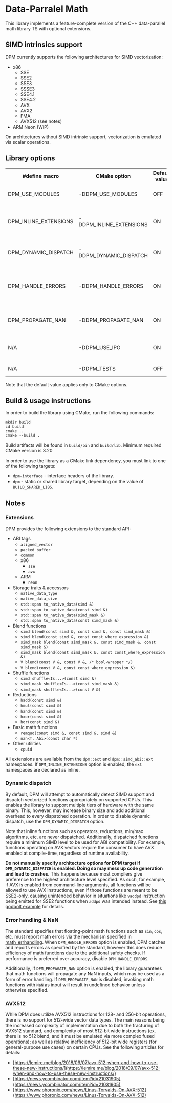 # Data-Parralel Math

This library implements a feature-complete version of the C++ data-parallel math library TS with optional extensions.

## SIMD intrinsics support

DPM currently supports the following architectures for SIMD vectorization:

- x86
    - SSE
    - SSE2
    - SSE3
    - SSSE3
    - SSE4.1
    - SSE4.2
    - AVX
    - AVX2
    - FMA
    - AVX512 (see notes)
- ARM Neon (WIP)

On architectures without SIMD intrinsic support, vectorization is emulated via scalar operations.

## Library options

<table>
  <tr><th>#define macro</th><th>CMake option</th><th>Default value</th><th>Description</th></tr>
  <tr>
    <td>DPM_USE_MODULES</td>
    <td>-DDPM_USE_MODULES</td>
    <td>OFF</td>
    <td>Toggles support for C++20 modules</td>
  </tr>
  <tr>
    <td>DPM_INLINE_EXTENSIONS</td>
    <td>-DDPM_INLINE_EXTENSIONS</td>
    <td>ON</td>
    <td>Toggles inlining of the library extension namespace (see notes)</td>
  </tr>
  <tr>
    <td>DPM_DYNAMIC_DISPATCH</td>
    <td>-DDPM_DYNAMIC_DISPATCH</td>
    <td>ON</td>
    <td>Toggles runtime detection & dispatch of SIMD operations</td>
  </tr>
  <tr>
    <td>DPM_HANDLE_ERRORS</td>
    <td>-DDPM_HANDLE_ERRORS</td>
    <td>ON</td>
    <td>Toggles detection & reporting of math errors via <a hred="https://en.cppreference.com/w/cpp/numeric/math/math_errhandling">math_errhandling</a> (see notes)</td>
  </tr>
  <tr>
    <td>DPM_PROPAGATE_NAN</td>
    <td>-DDPM_PROPAGATE_NAN</td>
    <td>ON</td>
    <td>Toggles guaranteed propagation of NaN (see notes)</td>
  </tr>
  <tr>
    <td>N/A</td>
    <td>-DDPM_USE_IPO</td>
    <td>ON</td>
    <td>Toggles support for inter-procedural optimization</td>
  </tr>
  <tr>
    <td>N/A</td>
    <td>-DDPM_TESTS</td>
    <td>OFF</td>
    <td>Enables unit test target</td>
  </tr>
</table>

Note that the default value applies only to CMake options.

## Build & usage instructions

In order to build the library using CMake, run the following commands:

```shell
mkdir build
cd build
cmake ..
cmake --build .
```

Build artifacts will be found in `build/bin` and `build/lib`. Minimum required CMake version is 3.20

In order to use the library as a CMake link dependency, you must link to one of the following targets:

* `dpm-interface` - interface headers of the library.
* `dpm` - static or shared library target, depending on the value of `BUILD_SHARED_LIBS`.

## Notes

### Extensions

DPM provides the following extensions to the standard API:

* ABI tags
    * `aligned_vector`
    * `packed_buffer`
    * `common`
    * x86
        * `sse`
        * `avx`
    * ARM
        * `neon`
* Storage traits & accessors
    * `native_data_type`
    * `native_data_size`
    * `std::span to_native_data(simd &)`
    * `std::span to_native_data(const simd &)`
    * `std::span to_native_data(simd_mask &)`
    * `std::span to_native_data(const simd_mask &)`
* Blend functions
    * `simd blend(const simd &, const simd &, const simd_mask &)`
    * `simd blend(const simd &, const const_where_expression &)`
    * `simd_mask blend(const simd_mask &, const simd_mask &, const simd_mask &)`
    * `simd_mask blend(const simd_mask &, const const_where_expression &)`
    * `V blend(const V &, const V &, /* bool-wrapper */)`
    * `V blend(const V &, const const_where_expression &)`
* Shuffle functions
    * `simd shuffle<Is...>(const simd &)`
    * `simd_mask shuffle<Is...>(const simd_mask &)`
    * `simd_mask shuffle<Is...>(const V &)`
* Reductions
    * `hadd(const simd &)`
    * `hmul(const simd &)`
    * `hand(const simd &)`
    * `hxor(const simd &)`
    * `hor(const simd &)`
* Basic math functions
    * `remquo(const simd &, const simd &, simd &)`
    * `nan<T, Abi>(const char *)`
* Other utilities
    * `cpuid`

All extensions are available from the `dpm::ext` and `dpm::simd_abi::ext` namespaces. If `DPM_INLINE_EXTENSIONS` option
is enabled, the `ext` namespaces are declared as inline.

### Dynamic dispatch

By default, DPM will attempt to automatically detect SIMD support and dispatch vectorized functions appropriately on
supported CPUs. This enables the library to support multiple tiers of hardware with the same binary. This, however, may
increase binary size and add additional overhead to every dispatched operation. In order to disable dynamic dispatch,
use the `DPM_DYNAMIC_DISPATCH` option.

Note that inline functions such as operators, reductions, min/max algorithms, etc. are never dispatched. Additionally,
dispatched functions require a minimum SIMD level to be used for ABI compatibility. For example, functions operating
on AVX vectors require the consumer to have AVX enabled at compile-time, regardless of runtime availability.

**Do not manually specify architecture options for DPM target if `DPM_DYNAMIC_DISPATCH` is enabled. Doing so may mess up
code generation and lead to crashes.** This happens because most compilers give preference to the highest architecture
level specified. As such, for example, if AVX is enabled from command-line arguments, all functions will be allowed to
use AVX instructions, even if those functions are meant to be SSE2-only, causing unintended behavior in situations
like `vaddpd` instruction being emitted for SSE2 functions when `addpd` was intended instead.
See [this godbolt example](https://godbolt.org/#z:OYLghAFBqd5QCxAYwPYBMCmBRdBLAF1QCcAaPECAMzwBtMA7AQwFtMQByARg9KtQYEAysib0QXACx8BBAKoBnTAAUAHpwAMvAFYTStJg1DIApACYAQuYukl9ZATwDKjdAGFUtAK4sGISVykrgAyeAyYAHI%2BAEaYxBKBAA6oCoRODB7evv5JKWkCoeFRLLHxXIF2mA7pQgRMxASZPn4Btpj2jgK19QSFkTFxCbZ1DU3ZrQojvWH9JYPlAJS2qF7EyOwcJhoAguYAzGHI3lgA1CZ7bngsLGEExGEAdAjn2Fu7OwD6HyxcZgAc6BOXyYBDueGiXgImC%2BUBGwEwBAg5jMCiUZmRC0xJyY6HQEC%2BP3%2BgKYpCB31%2BAJO0QWbxMAHYrDsTsyTgB6ABUJwAkoJXJhAWFJsQvNUBCc8ApsbjEoD2ay3iyTsQEasGEDrh8cegPjKICSqTS9ozdnSACJvAkUwHA0H3CFQmEQOEIpFmMxMABuqgxWK1%2BPJROxpMtgeptIZCpZHO5vIYWAFDCFIs6aolJw9WplJzlkeZyoIqvVLE1uJ1eP1YaN4dNHCWtE4AFZeH4OFpSKhOG5rNYTgoVmtMGczHseKQCJpa0sANYgABsZgee0kfz%2BezMGg0dL%2BAS4AE5Z/pOJJeCwJBvSC22x2OLwFCANGOJ0s4LAYIgUKgWIk6HFyJQ0F%2BP7xEchjAFwDbnlgHp4OsABqeCYAA7gA8okjCcKONC0FCxB3hA0QTqQ0RhPUACeGG8MRzDEKRyHRNoVTjtwvAAWwgjIQwtDka2vBYCwoHiDxpD4Mq1Qepgd5CZgqhVJCGyjrc7SEbQ4LEGRHhYIRYKnsxSxUAYwAKPBSGoehzEyIIIhiOwUgWfIShqIRuhmPooEoN2lj6OCd6QEsqCJCmkkALSTOg5ymqYljWOuJxBchZixfxXqJaimBmLe7SMekLhxmMfiBCEMzFKUejJKkKZ5aVeQpn0xXzG0HQ1FMlUVJlooMN0DS1QMZTDD0LV9V1RU9RISx9qs6yjYeHBNhehHXicqh/LOQWzpIJwgUYJzgQ8Gi7ScEC4IQJBDiOCy8ExWiYqQM57HSDyzg25SznSu67mY4Eri59YcMepCnhBc1Cdet73o%2BPHPm%2BEBIAB370GQFAQLDQEgGBbrCZg0FwQhKFoS2mF0DheEEUJVFkRRREkTRdEMQ4FOsYwBAcVxhF8QJGxtiJWXiZJbbSbJUIU4pP1tip0RqTRGkcxd9w6TwekGUZOOmfjvD8JZojiLZ6v2So6hCbogQGEY7lRZ5Ys%2BRAfkBekwWheFkVWJYMVxQlQVJaoKVohljXOBArgDYVRQjbk5XpANZX5Aw3VzL1lTtZ1jSeM0ejxymicxyVFTNcn2TZz0mfzGN/aTVwdaNs282cIty2retwDIMg20Lglh34EQxCnWXF1PksCCYDigxW9Nf0Aw%2Bl68CDthg5dk43SAd0PU9XAvW9H0Nl9017JXwOcD3EPlxw6VA1ee/g1dSzibh2WSEAA)
for details.

### Error handling & NaN

The standard specifies that floating-point math functions such as `sin`, `cos`, etc. must report math errors via the
mechanism specified in [math_errhandling](https://en.cppreference.com/w/cpp/numeric/math/math_errhandling).
When `DPM_HANDLE_ERRORS` option is enabled, DPM catches and reports errors as specified by the standard, however this
does reduce efficiency of math functions due to the additional safety checks. If performance is preferred over accuracy,
disable `DPM_HANDLE_ERRORS`.

Additionally, if `DPM_PROPAGATE_NAN` option is enabled, the library guarantees that math functions will propagate any
NaN inputs, which may be used as a form of error handling. If `DPM_PROPAGATE_NAN` is disabled, invoking math functions
with `NaN` as input will result in undefined behavior unless otherwise specified.

### AVX512

While DPM does utilize AVX512 instructions for 128- and 256-bit operations, there is no support for 512-wide vector data
types. The main reasons being the increased complexity of implementation due to both the fracturing of AVX512 standard,
and complexity of most 512-bit wide instructions (ex. there is no 512 blend, and it must be emulated via more complex
fused operations); as well as relative inefficiency of 512-bit wide registers (for general-purpose use cases) on certain
CPUs. See the following articles for details:

- [https://lemire.me/blog/2018/09/07/avx-512-when-and-how-to-use-these-new-instructions/](https://lemire.me/blog/2018/09/07/avx-512-when-and-how-to-use-these-new-instructions/)
- [https://news.ycombinator.com/item?id=21031905](https://news.ycombinator.com/item?id=21031905)
- [https://www.phoronix.com/news/Linus-Torvalds-On-AVX-512](https://www.phoronix.com/news/Linus-Torvalds-On-AVX-512)